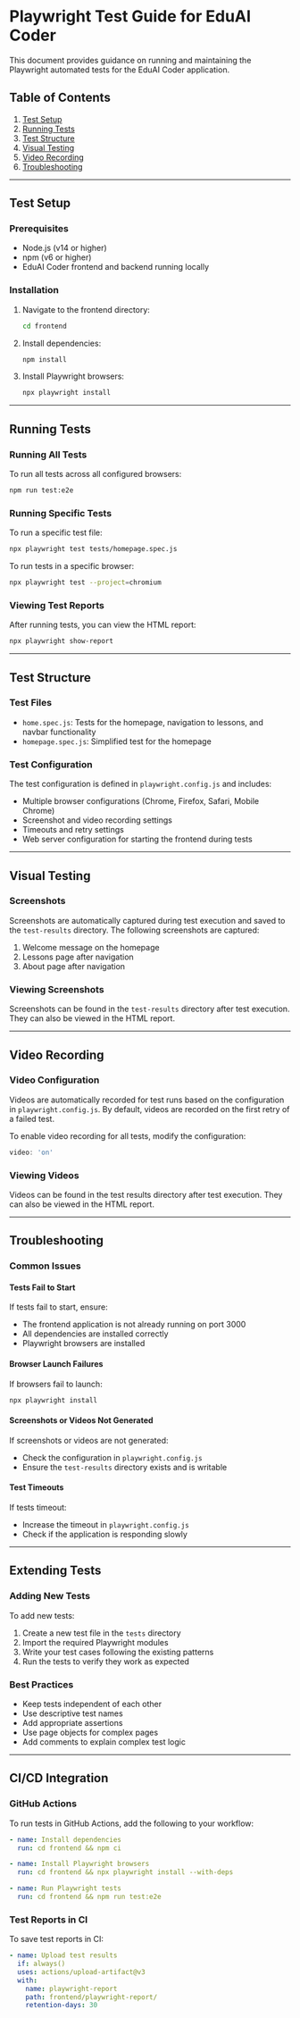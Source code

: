# Playwright Test Guide for EduAI Coder

This document provides guidance on running and maintaining the Playwright automated tests for the EduAI Coder application.

## Table of Contents
1. [Test Setup](#test-setup)
2. [Running Tests](#running-tests)
3. [Test Structure](#test-structure)
4. [Visual Testing](#visual-testing)
5. [Video Recording](#video-recording)
6. [Troubleshooting](#troubleshooting)

---

## Test Setup

### Prerequisites
- Node.js (v14 or higher)
- npm (v6 or higher)
- EduAI Coder frontend and backend running locally

### Installation
1. Navigate to the frontend directory:
   ```bash
   cd frontend
   ```

2. Install dependencies:
   ```bash
   npm install
   ```

3. Install Playwright browsers:
   ```bash
   npx playwright install
   ```

---

## Running Tests

### Running All Tests
To run all tests across all configured browsers:
```bash
npm run test:e2e
```

### Running Specific Tests
To run a specific test file:
```bash
npx playwright test tests/homepage.spec.js
```

To run tests in a specific browser:
```bash
npx playwright test --project=chromium
```

### Viewing Test Reports
After running tests, you can view the HTML report:
```bash
npx playwright show-report
```

---

## Test Structure

### Test Files
- `home.spec.js`: Tests for the homepage, navigation to lessons, and navbar functionality
- `homepage.spec.js`: Simplified test for the homepage

### Test Configuration
The test configuration is defined in `playwright.config.js` and includes:
- Multiple browser configurations (Chrome, Firefox, Safari, Mobile Chrome)
- Screenshot and video recording settings
- Timeouts and retry settings
- Web server configuration for starting the frontend during tests

---

## Visual Testing

### Screenshots
Screenshots are automatically captured during test execution and saved to the `test-results` directory. The following screenshots are captured:

1. Welcome message on the homepage
2. Lessons page after navigation
3. About page after navigation

### Viewing Screenshots
Screenshots can be found in the `test-results` directory after test execution. They can also be viewed in the HTML report.

---

## Video Recording

### Video Configuration
Videos are automatically recorded for test runs based on the configuration in `playwright.config.js`. By default, videos are recorded on the first retry of a failed test.

To enable video recording for all tests, modify the configuration:
```javascript
video: 'on'
```

### Viewing Videos
Videos can be found in the test results directory after test execution. They can also be viewed in the HTML report.

---

## Troubleshooting

### Common Issues

#### Tests Fail to Start
If tests fail to start, ensure:
- The frontend application is not already running on port 3000
- All dependencies are installed correctly
- Playwright browsers are installed

#### Browser Launch Failures
If browsers fail to launch:
```bash
npx playwright install
```

#### Screenshots or Videos Not Generated
If screenshots or videos are not generated:
- Check the configuration in `playwright.config.js`
- Ensure the `test-results` directory exists and is writable

#### Test Timeouts
If tests timeout:
- Increase the timeout in `playwright.config.js`
- Check if the application is responding slowly

---

## Extending Tests

### Adding New Tests
To add new tests:
1. Create a new test file in the `tests` directory
2. Import the required Playwright modules
3. Write your test cases following the existing patterns
4. Run the tests to verify they work as expected

### Best Practices
- Keep tests independent of each other
- Use descriptive test names
- Add appropriate assertions
- Use page objects for complex pages
- Add comments to explain complex test logic

---

## CI/CD Integration

### GitHub Actions
To run tests in GitHub Actions, add the following to your workflow:

```yaml
- name: Install dependencies
  run: cd frontend && npm ci

- name: Install Playwright browsers
  run: cd frontend && npx playwright install --with-deps

- name: Run Playwright tests
  run: cd frontend && npm run test:e2e
```

### Test Reports in CI
To save test reports in CI:

```yaml
- name: Upload test results
  if: always()
  uses: actions/upload-artifact@v3
  with:
    name: playwright-report
    path: frontend/playwright-report/
    retention-days: 30
```
